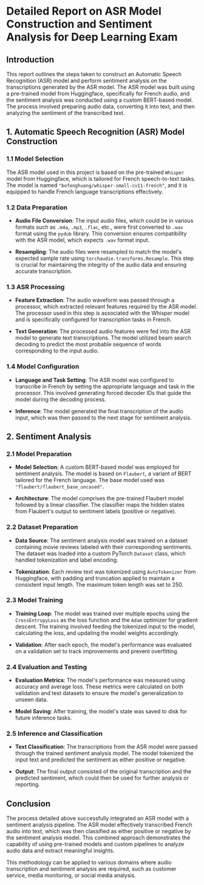 # Detailed Report on ASR Model Construction and Sentiment Analysis for Deep Learning Exam

## Introduction

This report outlines the steps taken to construct an Automatic Speech Recognition (ASR) model and perform sentiment analysis on the transcriptions generated by the ASR model. The ASR model was built using a pre-trained model from Huggingface, specifically for French audio, and the sentiment analysis was conducted using a custom BERT-based model. The process involved preparing audio data, converting it into text, and then analyzing the sentiment of the transcribed text.

## 1. Automatic Speech Recognition (ASR) Model Construction

### 1.1 Model Selection
The ASR model used in this project is based on the pre-trained `Whisper` model from Huggingface, which is tailored for French speech-to-text tasks. The model is named `"bofenghuang/whisper-small-cv11-french"`, and it is equipped to handle French language transcriptions effectively.

### 1.2 Data Preparation
- **Audio File Conversion**: The input audio files, which could be in various formats such as `.m4a`, `.mp3`, `.flac`, etc., were first converted to `.wav` format using the `pydub` library. This conversion ensures compatibility with the ASR model, which expects `.wav` format input.
  
- **Resampling**: The audio files were resampled to match the model's expected sample rate using `torchaudio.transforms.Resample`. This step is crucial for maintaining the integrity of the audio data and ensuring accurate transcription.

### 1.3 ASR Processing
- **Feature Extraction**: The audio waveform was passed through a processor, which extracted relevant features required by the ASR model. The processor used in this step is associated with the Whisper model and is specifically configured for transcription tasks in French.

- **Text Generation**: The processed audio features were fed into the ASR model to generate text transcriptions. The model utilized beam search decoding to predict the most probable sequence of words corresponding to the input audio.

### 1.4 Model Configuration
- **Language and Task Setting**: The ASR model was configured to transcribe in French by setting the appropriate language and task in the processor. This involved generating forced decoder IDs that guide the model during the decoding process.

- **Inference**: The model generated the final transcription of the audio input, which was then passed to the next stage for sentiment analysis.

## 2. Sentiment Analysis

### 2.1 Model Preparation

- **Model Selection**: A custom BERT-based model was employed for sentiment analysis. The model is based on `Flaubert`, a variant of BERT tailored for the French language. The base model used was `"flaubert/flaubert_base_uncased"`.
  
- **Architecture**: The model comprises the pre-trained Flaubert model followed by a linear classifier. The classifier maps the hidden states from Flaubert's output to sentiment labels (positive or negative).

### 2.2 Dataset Preparation

- **Data Source**: The sentiment analysis model was trained on a dataset containing movie reviews labeled with their corresponding sentiments. The dataset was loaded into a custom PyTorch `Dataset` class, which handled tokenization and label encoding.
  
- **Tokenization**: Each review text was tokenized using `AutoTokenizer` from Huggingface, with padding and truncation applied to maintain a consistent input length. The maximum token length was set to 250.

### 2.3 Model Training

- **Training Loop**: The model was trained over multiple epochs using the `CrossEntropyLoss` as the loss function and the `Adam` optimizer for gradient descent. The training involved feeding the tokenized input to the model, calculating the loss, and updating the model weights accordingly.

- **Validation**: After each epoch, the model's performance was evaluated on a validation set to track improvements and prevent overfitting.

### 2.4 Evaluation and Testing

- **Evaluation Metrics**: The model's performance was measured using accuracy and average loss. These metrics were calculated on both validation and test datasets to ensure the model's generalization to unseen data.
  
- **Model Saving**: After training, the model's state was saved to disk for future inference tasks.

### 2.5 Inference and Classification

- **Text Classification**: The transcriptions from the ASR model were passed through the trained sentiment analysis model. The model tokenized the input text and predicted the sentiment as either positive or negative.
  
- **Output**: The final output consisted of the original transcription and the predicted sentiment, which could then be used for further analysis or reporting.

## Conclusion

The process detailed above successfully integrated an ASR model with a sentiment analysis pipeline. The ASR model effectively transcribed French audio into text, which was then classified as either positive or negative by the sentiment analysis model. This combined approach demonstrates the capability of using pre-trained models and custom pipelines to analyze audio data and extract meaningful insights.

This methodology can be applied to various domains where audio transcription and sentiment analysis are required, such as customer service, media monitoring, or social media analysis.
